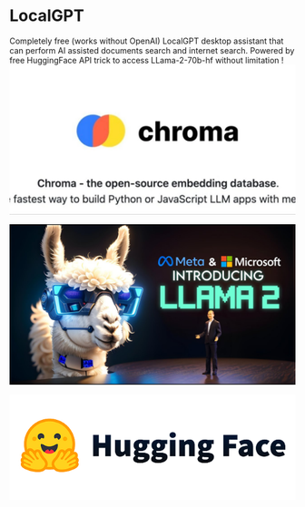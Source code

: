 # LocalGPT
Completely free (works without OpenAI) LocalGPT desktop assistant that can perform AI assisted documents search and internet search. Powered by free HuggingFace API trick to access LLama-2-70b-hf without limitation !
![Texte alternatif](/chroma.webp)

![Texte alternatif](/llama.jpg)

![Texte alternatif](/hugging.png)
